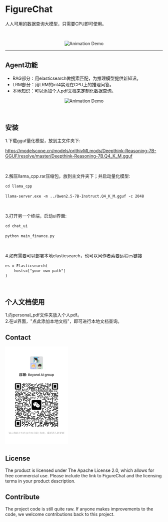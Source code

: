 
# FigureChat
人人可用的数据查询大模型，只需要CPU即可使用。

<br>

<div>
	<p align="center">
  <img alt="Animation Demo" src="https://github.com/elenalulu/FigureChat/blob/main/docs/logo.png" width="660" />
  </p>
</div>

-----------------

## Agent功能

- RAG部分：用elasticsearch做搜索匹配，为推理模型提供新知识。
- LRM部分：用LRM的int4实现在CPU上的推理问答。
- 本地知识：可以添加个人pdf文档来定制化数据查询。


<div>
	<p align="center">
  <img alt="Animation Demo" src="https://github.com/elenalulu/FigureChat/blob/main/docs/ui.png" width="660" />
  </p>
</div>

<br>

## 安装

1.下载gguf量化模型，放到主文件夹下: 

https://modelscope.cn/models/prithivMLmods/Deepthink-Reasoning-7B-GGUF/resolve/master/Deepthink-Reasoning-7B.Q4_K_M.gguf

<br>

2.解压llama_cpp.rar压缩包，放到主文件夹下；并启动量化模型:

```shell
cd llama_cpp

llama-server.exe -m ../Qwen2.5-7B-Instruct.Q4_K_M.gguf -c 2048
```
<br>

3.打开另一个终端，启动ui界面:

```shell
cd chat_ui

python main_finance.py
```

<br>

4.如有需要可以部署本地elasticsearch，也可以问作者索要远程es链接

```shell
es = Elasticsearch(
    hosts=["your own path"]
)
```
<br>

## 个人文档使用
1.向personal_pdf文件夹放入个人pdf。 <br>
2.在ui界面，"点此添加本地文档"，即可进行本地文档查询。 <br>



## Contact

<img src="docs/wechat.jpg" width="200" />


## License

The product is licensed under The Apache License 2.0, which allows for free commercial use. Please include the link to FigureChat and the licensing terms in your product description.


## Contribute

The project code is still quite raw. If anyone makes improvements to the code, we welcome contributions back to this project.
